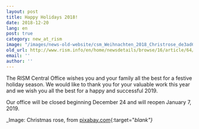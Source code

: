 ```yaml
---
layout: post
title: Happy Holidays 2018!
date: 2018-12-20
lang: en
post: true
category: new_at_rism
image: "/images/news-old-website/csm_Weihnachten_2018_Christrose_de3ad64308.jpg"
old_url: http://www.rism.info/en/home/newsdetails/browse/16/article/64/happy-holidays-2018.html
email: ''
author: ''
---
```


The RISM Central Office wishes you and your family all the best for a festive holiday season. We would like to thank you for your valuable work this year and we wish you all the best for a happy and successful 2019.

Our office will be closed beginning December 24 and will reopen January 7, 2019.

_Image: Christmas rose, from [pixabay.com](https://pixabay.com/de/photos/christrose-weihnachten-wei%C3%9F-natur-1212674/){:target="_blank"}_
